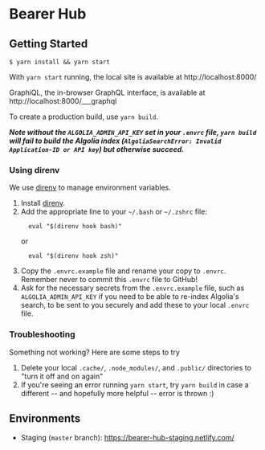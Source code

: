 # Bearer Hub

## Getting Started

```
$ yarn install && yarn start
```

With `yarn start` running, the local site is available at http://localhost:8000/

GraphiQL, the in-browser GraphQL interface, is available at http://localhost:8000/___graphql 

To create a production build, use `yarn build`. 

_**Note without the `ALGOLIA_ADMIN_API_KEY` set in your `.envrc` file, `yarn build` will fail to build the Algolia index (`AlgoliaSearchError: Invalid Application-ID or API key`) but otherwise succeed.**_

### Using direnv

We use [direnv](https://direnv.net/) to manage environment variables.

1. Install [direnv](https://github.com/direnv/direnv#install).
2. Add the appropriate line to your `~/.bash` or `~/.zshrc` file:
    ```
      eval "$(direnv hook bash)"
    ```
    or
    ```
      eval "$(direnv hook zsh)"
    ```
3. Copy the `.envrc.example` file and rename your copy to `.envrc`. Remember never to commit this `.envrc` file to GitHub!
4. Ask for the necessary secrets from the `.envrc.example` file, such as `ALGOLIA_ADMIN_API_KEY` if you need to be able to re-index Algolia's search, to be sent to you securely and add these to your local `.envrc` file. 

### Troubleshooting

Something not working? Here are some steps to try 

1. Delete your local `.cache/`, `.node_modules/`, and `.public/` directories to "turn it off and on again"
2. If you're seeing an error running `yarn start`, try `yarn build` in case a different -- and hopefully more helpful -- error is thrown :) 

## Environments

* Staging (`master` branch): https://bearer-hub-staging.netlify.com/
